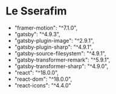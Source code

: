 # Le Sserafim

- "framer-motion": "^7.1.0",
- "gatsby": "^4.9.3",
- "gatsby-plugin-image": "^2.9.1",
- "gatsby-plugin-sharp": "^4.9.1",
- "gatsby-source-filesystem": "^4.9.1",
- "gatsby-transformer-remark": "^5.9.1",
- "gatsby-transformer-sharp": "^4.9.0",
- "react": "^18.0.0",
- "react-dom": "^18.0.0",
- "react-icons": "^4.4.0"
